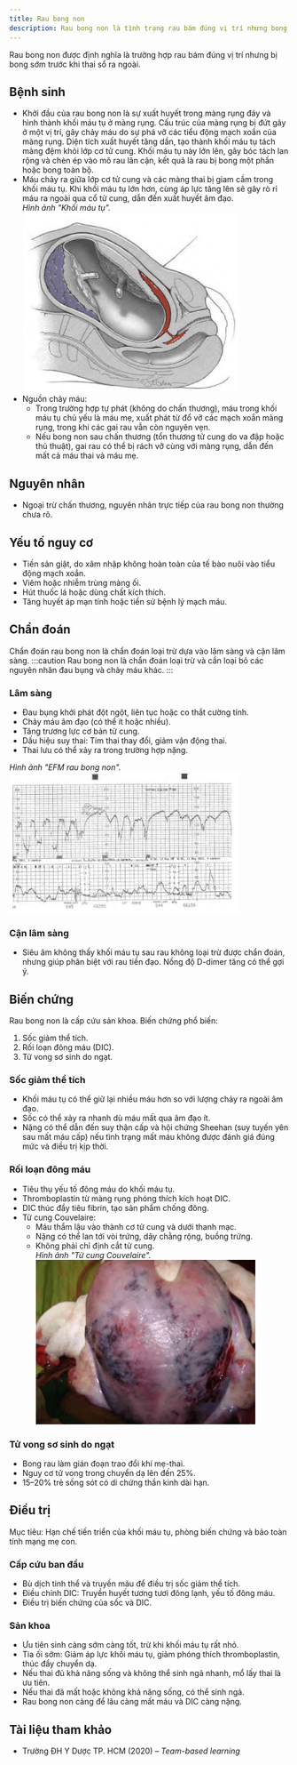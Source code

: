 ```yaml
---
title: Rau bong non
description: Rau bong non là tình trạng rau bám đúng vị trí nhưng bong sớm trước khi thai sổ, gây nguy cơ cao cho mẹ và thai nhi.
---
```


Rau bong non được định nghĩa là trường hợp rau bám đúng vị trí nhưng bị bong sớm trước khi thai sổ ra ngoài.

## Bệnh sinh

- Khởi đầu của rau bong non là sự xuất huyết trong màng rụng đáy và hình thành khối máu tụ ở màng rụng. Cấu trúc của màng rụng bị đứt gãy ở một vị trí, gây chảy máu do sự phá vỡ các tiểu động mạch xoắn của màng rụng. Diện tích xuất huyết tăng dần, tạo thành khối máu tụ tách màng đệm khỏi lớp cơ tử cung. Khối máu tụ này lớn lên, gây bóc tách lan rộng và chèn ép vào mô rau lân cận, kết quả là rau bị bong một phần hoặc bong toàn bộ.
- Máu chảy ra giữa lớp cơ tử cung và các màng thai bị giam cầm trong khối máu tụ. Khi khối máu tụ lớn hơn, cùng áp lực tăng lên sẽ gây rò rỉ máu ra ngoài qua cổ tử cung, dẫn đến xuất huyết âm đạo.<br>
  _Hình ảnh "Khối máu tụ"._
  ![Khối máu tụ](./_images/rau-bong-non/khoi-mau-tu.png)
- Nguồn chảy máu:
  - Trong trường hợp tự phát (không do chấn thương), máu trong khối máu tụ chủ yếu là máu mẹ, xuất phát từ đổ vỡ các mạch xoắn màng rụng, trong khi các gai rau vẫn còn nguyên vẹn.
  - Nếu bong non sau chấn thương (tổn thương tử cung do va đập hoặc thủ thuật), gai rau có thể bị rách vỡ cùng với màng rụng, dẫn đến mất cả máu thai và máu mẹ.

## Nguyên nhân

- Ngoại trừ chấn thương, nguyên nhân trực tiếp của rau bong non thường chưa rõ.

## Yếu tố nguy cơ

- Tiền sản giật, do xâm nhập không hoàn toàn của tế bào nuôi vào tiểu động mạch xoắn.
- Viêm hoặc nhiễm trùng màng ối.
- Hút thuốc lá hoặc dùng chất kích thích.
- Tăng huyết áp mạn tính hoặc tiền sử bệnh lý mạch máu.

## Chẩn đoán

Chẩn đoán rau bong non là chẩn đoán loại trừ dựa vào lâm sàng và cận lâm sàng.
:::caution
Rau bong non là chẩn đoán loại trừ và cần loại bỏ các nguyên nhân đau bụng và chảy máu khác.
:::

### Lâm sàng

- Đau bụng khởi phát đột ngột, liên tục hoặc co thắt cường tính.
- Chảy máu âm đạo (có thể ít hoặc nhiều).
- Tăng trương lực cơ bản tử cung.
- Dấu hiệu suy thai: Tim thai thay đổi, giảm vận động thai.
- Thai lưu có thể xảy ra trong trường hợp nặng.

_Hình ảnh "EFM rau bong non"._
![EFM rau bong non](./_images/rau-bong-non/EFM-rau-bong-non.png)

### Cận lâm sàng

- Siêu âm không thấy khối máu tụ sau rau không loại trừ được chẩn đoán, nhưng giúp phân biệt với rau tiền đạo. Nồng độ D-dimer tăng có thể gợi ý.

## Biến chứng

Rau bong non là cấp cứu sản khoa. Biến chứng phổ biến:

1. Sốc giảm thể tích.
2. Rối loạn đông máu (DIC).
3. Tử vong sơ sinh do ngạt.

### Sốc giảm thể tích

- Khối máu tụ có thể giữ lại nhiều máu hơn so với lượng chảy ra ngoài âm đạo.
- Sốc có thể xảy ra nhanh dù máu mất qua âm đạo ít.
- Nặng có thể dẫn đến suy thận cấp và hội chứng Sheehan (suy tuyến yên sau mất máu cấp) nếu tình trạng mất máu không được đánh giá đúng mức và điều trị kịp thời.

### Rối loạn đông máu

- Tiêu thụ yếu tố đông máu do khối máu tụ.
- Thromboplastin từ màng rụng phóng thích kích hoạt DIC.
- DIC thúc đẩy tiêu fibrin, tạo sản phẩm chống đông.
- Tử cung Couvelaire:
  - Máu thẩm lậu vào thành cơ tử cung và dưới thanh mạc.
  - Nặng có thể lan tới vòi trứng, dây chằng rộng, buồng trứng.
  - Không phải chỉ định cắt tử cung.<br>
    _Hình ảnh "Tử cung Couvelaire"._
    ![Tử cung Couvelaire](./_images/rau-bong-non/tu-cung-couvelaire.png)

### Tử vong sơ sinh do ngạt

- Bong rau làm gián đoạn trao đổi khí mẹ-thai.
- Nguy cơ tử vong trong chuyển dạ lên đến 25%.
- 15–20% trẻ sống sót có di chứng thần kinh dài hạn.

## Điều trị

Mục tiêu: Hạn chế tiến triển của khối máu tụ, phòng biến chứng và bảo toàn tính mạng mẹ con.

### Cấp cứu ban đầu

- Bù dịch tinh thể và truyền máu để điều trị sốc giảm thể tích.
- Điều chỉnh DIC: Truyền huyết tương tươi đông lạnh, yếu tố đông máu.
- Điều trị biến chứng của sốc và DIC.

### Sản khoa

- Ưu tiên sinh càng sớm càng tốt, trừ khi khối máu tụ rất nhỏ.
- Tia ối sớm: Giảm áp lực khối máu tụ, giảm phóng thích thromboplastin, thúc đẩy chuyển dạ.
- Nếu thai đủ khả năng sống và không thể sinh ngả nhanh, mổ lấy thai là ưu tiên.
- Nếu thai đã mất hoặc không khả năng sống, có thể sinh ngả.
- Rau bong non càng để lâu càng mất máu và DIC càng nặng.

## Tài liệu tham khảo

- Trường ĐH Y Dược TP. HCM (2020) – _Team-based learning_
